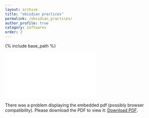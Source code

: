 ```yaml
---
layout: archive
title: "obsidian practices"
permalink: /obsidian_practices/
author_profile: true
catagory: softwares
order: 2
---
```


{% include base_path %}

<object data='/files/reosurces_files/Obsidian_practices.pdf' type='application/pdf' width='700px' height='700px'>
  <embed src='/files/resources_files/Obsidian_practices.pdf'> <p> There was a problem displaying the embedded pdf (possibly browser compatibility). Please download the PDF to view it: <a href='/files/resources_files/Obsidian_practices.pdf'>Download PDF</a>.  </p></embed>
  </object>
